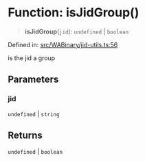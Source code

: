 # Function: isJidGroup()

> **isJidGroup**(`jid`): `undefined` \| `boolean`

Defined in: [src/WABinary/jid-utils.ts:56](https://github.com/Fokusdotid/bail/blob/043003e0dc220c8f52aef36f90c7026f3a192427/src/WABinary/jid-utils.ts#L56)

is the jid a group

## Parameters

### jid

`undefined` | `string`

## Returns

`undefined` \| `boolean`
